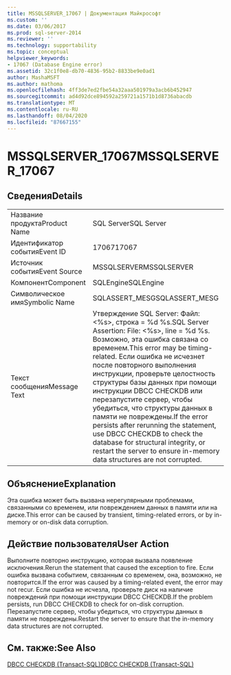 ```yaml
---
title: MSSQLSERVER_17067 | Документация Майкрософт
ms.custom: ''
ms.date: 03/06/2017
ms.prod: sql-server-2014
ms.reviewer: ''
ms.technology: supportability
ms.topic: conceptual
helpviewer_keywords:
- 17067 (Database Engine error)
ms.assetid: 32c1f0e8-db70-4836-95b2-8833be9e0ad1
author: MashaMSFT
ms.author: mathoma
ms.openlocfilehash: 4ff3de7ed2fbe54a32aaa501979a3acb6b452947
ms.sourcegitcommit: ad4d92dce894592a259721a1571b1d8736abacdb
ms.translationtype: MT
ms.contentlocale: ru-RU
ms.lasthandoff: 08/04/2020
ms.locfileid: "87667155"
---
```

# <a name="mssqlserver_17067"></a><span data-ttu-id="bcb17-102">MSSQLSERVER_17067</span><span class="sxs-lookup"><span data-stu-id="bcb17-102">MSSQLSERVER_17067</span></span>
    
## <a name="details"></a><span data-ttu-id="bcb17-103">Сведения</span><span class="sxs-lookup"><span data-stu-id="bcb17-103">Details</span></span>  
  
|||  
|-|-|  
|<span data-ttu-id="bcb17-104">Название продукта</span><span class="sxs-lookup"><span data-stu-id="bcb17-104">Product Name</span></span>|<span data-ttu-id="bcb17-105">SQL Server</span><span class="sxs-lookup"><span data-stu-id="bcb17-105">SQL Server</span></span>|  
|<span data-ttu-id="bcb17-106">Идентификатор события</span><span class="sxs-lookup"><span data-stu-id="bcb17-106">Event ID</span></span>|<span data-ttu-id="bcb17-107">17067</span><span class="sxs-lookup"><span data-stu-id="bcb17-107">17067</span></span>|  
|<span data-ttu-id="bcb17-108">Источник события</span><span class="sxs-lookup"><span data-stu-id="bcb17-108">Event Source</span></span>|<span data-ttu-id="bcb17-109">MSSQLSERVER</span><span class="sxs-lookup"><span data-stu-id="bcb17-109">MSSQLSERVER</span></span>|  
|<span data-ttu-id="bcb17-110">Компонент</span><span class="sxs-lookup"><span data-stu-id="bcb17-110">Component</span></span>|<span data-ttu-id="bcb17-111">SQLEngine</span><span class="sxs-lookup"><span data-stu-id="bcb17-111">SQLEngine</span></span>|  
|<span data-ttu-id="bcb17-112">Символическое имя</span><span class="sxs-lookup"><span data-stu-id="bcb17-112">Symbolic Name</span></span>|<span data-ttu-id="bcb17-113">SQLASSERT_MESG</span><span class="sxs-lookup"><span data-stu-id="bcb17-113">SQLASSERT_MESG</span></span>|  
|<span data-ttu-id="bcb17-114">Текст сообщения</span><span class="sxs-lookup"><span data-stu-id="bcb17-114">Message Text</span></span>|<span data-ttu-id="bcb17-115">Утверждение SQL Server: Файл: \<%s>, строка = %d %s.</span><span class="sxs-lookup"><span data-stu-id="bcb17-115">SQL Server Assertion: File: \<%s>, line = %d %s.</span></span> <span data-ttu-id="bcb17-116">Возможно, эта ошибка связана со временем.</span><span class="sxs-lookup"><span data-stu-id="bcb17-116">This error may be timing-related.</span></span> <span data-ttu-id="bcb17-117">Если ошибка не исчезнет после повторного выполнения инструкции, проверьте целостность структуры базы данных при помощи инструкции DBCC CHECKDB или перезапустите сервер, чтобы убедиться, что структуры данных в памяти не повреждены.</span><span class="sxs-lookup"><span data-stu-id="bcb17-117">If the error persists after rerunning the statement, use DBCC CHECKDB to check the database for structural integrity, or restart the server to ensure in-memory data structures are not corrupted.</span></span>|  
  
## <a name="explanation"></a><span data-ttu-id="bcb17-118">Объяснение</span><span class="sxs-lookup"><span data-stu-id="bcb17-118">Explanation</span></span>  
 <span data-ttu-id="bcb17-119">Эта ошибка может быть вызвана нерегулярными проблемами, связанными со временем, или повреждением данных в памяти или на диске.</span><span class="sxs-lookup"><span data-stu-id="bcb17-119">This error can be caused by transient, timing-related errors, or by in-memory or on-disk data corruption.</span></span>  
  
## <a name="user-action"></a><span data-ttu-id="bcb17-120">Действие пользователя</span><span class="sxs-lookup"><span data-stu-id="bcb17-120">User Action</span></span>  
 <span data-ttu-id="bcb17-121">Выполните повторно инструкцию, которая вызвала появление исключения.</span><span class="sxs-lookup"><span data-stu-id="bcb17-121">Rerun the statement that caused the exception to fire.</span></span> <span data-ttu-id="bcb17-122">Если ошибка вызвана событием, связанным со временем, она, возможно, не повторится.</span><span class="sxs-lookup"><span data-stu-id="bcb17-122">If the error was caused by a timing-related event, the error may not recur.</span></span> <span data-ttu-id="bcb17-123">Если ошибка не исчезла, проверьте диск на наличие повреждений при помощи инструкции DBCC CHECKDB.</span><span class="sxs-lookup"><span data-stu-id="bcb17-123">If the problem persists, run DBCC CHECKDB to check for on-disk corruption.</span></span> <span data-ttu-id="bcb17-124">Перезапустите сервер, чтобы убедиться, что структуры данных в памяти не повреждены.</span><span class="sxs-lookup"><span data-stu-id="bcb17-124">Restart the server to ensure that the in-memory data structures are not corrupted.</span></span>  
  
## <a name="see-also"></a><span data-ttu-id="bcb17-125">См. также:</span><span class="sxs-lookup"><span data-stu-id="bcb17-125">See Also</span></span>  
 [<span data-ttu-id="bcb17-126">DBCC CHECKDB (Transact-SQL)</span><span class="sxs-lookup"><span data-stu-id="bcb17-126">DBCC CHECKDB &#40;Transact-SQL&#41;</span></span>](/sql/t-sql/database-console-commands/dbcc-checkdb-transact-sql)  
  
  
